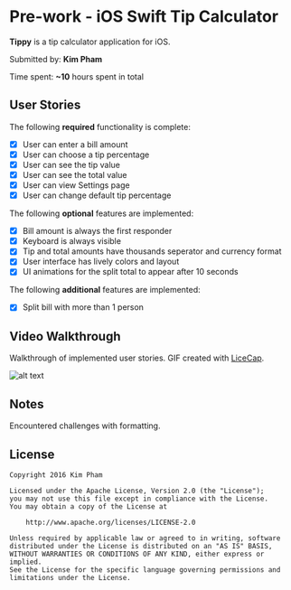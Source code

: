 # Pre-work - iOS Swift Tip Calculator

**Tippy** is a tip calculator application for iOS.

Submitted by: **Kim Pham**

Time spent: **~10** hours spent in total

## User Stories

The following **required** functionality is complete:
* [x] User can enter a bill amount
* [x] User can choose a tip percentage
* [x] User can see the tip value
* [x] User can see the total value
* [x] User can view Settings page
* [x] User can change default tip percentage

The following **optional** features are implemented:
* [x] Bill amount is always the first responder
* [x] Keyboard is always visible
* [x] Tip and total amounts have thousands seperator and currency format
* [x] User interface has lively colors and layout
* [x] UI animations for the split total to appear after 10 seconds

The following **additional** features are implemented:
* [x] Split bill with more than 1 person

## Video Walkthrough 

Walkthrough of implemented user stories. GIF created with [LiceCap](http://www.cockos.com/licecap/).

![alt text](http://i.imgur.com/Q1W2hpD.gif "Tippy Video Walkthrough")



## Notes

Encountered challenges with formatting.

## License

    Copyright 2016 Kim Pham

    Licensed under the Apache License, Version 2.0 (the "License");
    you may not use this file except in compliance with the License.
    You may obtain a copy of the License at

        http://www.apache.org/licenses/LICENSE-2.0

    Unless required by applicable law or agreed to in writing, software
    distributed under the License is distributed on an "AS IS" BASIS,
    WITHOUT WARRANTIES OR CONDITIONS OF ANY KIND, either express or implied.
    See the License for the specific language governing permissions and
    limitations under the License.
